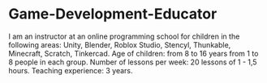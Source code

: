 # Game-Development-Educator
I am an instructor at an online programming school for children in the following areas: Unity, Blender, Roblox Studio, Stencyl, Thunkable, Minecraft, Scratch, Tinkercad. Age of children: from 8 to 16 years from 1 to 8 people in each group. Number of lessons per week: 20 lessons of 1 - 1,5 hours. Teaching experience: 3 years.
